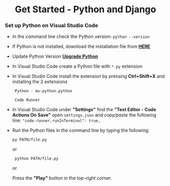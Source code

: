 <h1 align="center">Get Started - Python and Django</h1>

### Set up Python on Visual Studio Code

* In the command line check the Python version:
```python --version```

* If Python is not installed, download the installation file from **[HERE](https://www.python.org/downloads/)**

* Update Python Version **[Upgrade Python](https://monovm.com/blog/how-to-update-python-version/)**

* In Visual Studio Code create a Python file with ```*.py``` extension

* In Visual Studio Code install the extension by pressing **Ctrl+Shift+X** and installing the 2 extensions

    ``` Python - ms-python.python```

    ``` Code Runner```

* In  Visual Studio Code under **"Settings"** find the **"Text Editor - Code Actions On Save"** open ```settings.json``` and _copy/paste_ the following line:
```"code-runner.runInTerminal": true,```

* Run the Python files in the command line by typing the following:

    ```py PATH/file.py```

    or
    
    ``` python PATH/file.py```
    
    or
    
    Press the **"Play"** button in the _top-right corner._

